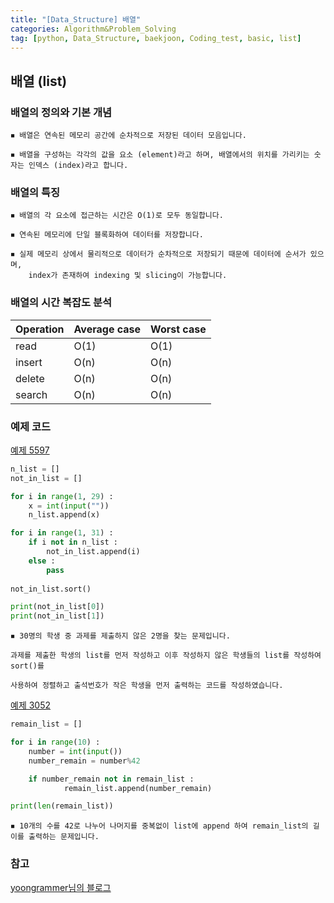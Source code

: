 ```yaml
---
title: "[Data_Structure] 배열" 
categories: Algorithm&Problem_Solving
tag: [python, Data_Structure, baekjoon, Coding_test, basic, list]
---
```


## 배열 (list)

### 배열의 정의와 기본 개념 

    ◾ 배열은 연속된 메모리 공간에 순차적으로 저장된 데이터 모음입니다. 

    ◾ 배열을 구성하는 각각의 값을 요소 (element)라고 하며, 배열에서의 위치를 가리키는 숫자는 인덱스 (index)라고 합니다. 

### 배열의 특징

    ◾ 배열의 각 요소에 접근하는 시간은 O(1)로 모두 동일합니다. 

    ◾ 연속된 메모리에 단일 블록화하여 데이터를 저장합니다. 

    ◾ 실제 메모리 상에서 물리적으로 데이터가 순차적으로 저장되기 때문에 데이터에 순서가 있으며, 
        index가 존재하여 indexing 및 slicing이 가능합니다. 


### 배열의 시간 복잡도 분석 

|Operation|Average case|Worst case|
|-|-|-|
|read|O(1)|O(1)|
|insert|O(n)|O(n)|
|delete|O(n)|O(n)|
|search|O(n)|O(n)|

### 예제 코드 

[예제 5597](https://www.acmicpc.net/problem/5597)

```python
n_list = []
not_in_list = []

for i in range(1, 29) : 
    x = int(input(""))
    n_list.append(x)

for i in range(1, 31) : 
    if i not in n_list : 
        not_in_list.append(i)
    else : 
        pass
        
not_in_list.sort()

print(not_in_list[0])
print(not_in_list[1])
```

    ◾ 30명의 학생 중 과제를 제출하지 않은 2명을 찾는 문제입니다. 
    
    과제를 제출한 학생의 list를 먼저 작성하고 이후 작성하지 않은 학생들의 list를 작성하여 sort()를 
    
    사용하여 정렬하고 출석번호가 작은 학생을 먼저 출력하는 코드를 작성하였습니다. 

[예제 3052](https://www.acmicpc.net/problem/5597)

```python
remain_list = []

for i in range(10) : 
    number = int(input())
    number_remain = number%42

    if number_remain not in remain_list : 
            remain_list.append(number_remain)

print(len(remain_list))
```

    ◾ 10개의 수를 42로 나누어 나머지를 중복없이 list에 append 하여 remain_list의 길이를 출력하는 문제입니다. 

### 참고

[yoongrammer님의 블로그](https://yoongrammer.tistory.com/43)
